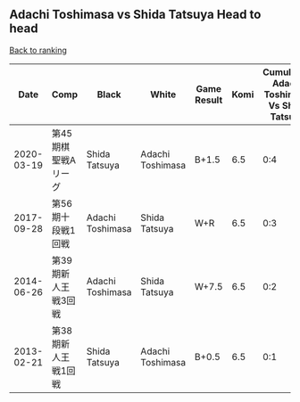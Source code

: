 ## Adachi Toshimasa vs Shida Tatsuya Head to head

[Back to ranking](../../index.md)




| **Date** | **Comp** | **Black** | **White** | **Game Result** | **Komi** | **Cumulative Adachi Toshimasa Vs Shida Tatsuya** | **Adachi Toshimasa Streak** | **Shida Tatsuya Streak** | 
| --- | --- | --- | --- | --- | --- | --- | --- | --- |
| 2020-03-19 | 第45期棋聖戦Aリーグ | Shida Tatsuya | Adachi Toshimasa | B+1.5 | 6.5 | 0:4 | 0 | 4 | 
| 2017-09-28 | 第56期十段戦1回戦 | Adachi Toshimasa | Shida Tatsuya | W+R | 6.5 | 0:3 | 0 | 3 | 
| 2014-06-26 | 第39期新人王戦3回戦 | Adachi Toshimasa | Shida Tatsuya | W+7.5 | 6.5 | 0:2 | 0 | 2 | 
| 2013-02-21 | 第38期新人王戦1回戦 | Shida Tatsuya | Adachi Toshimasa | B+0.5 | 6.5 | 0:1 | 0 | 1 |





